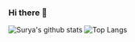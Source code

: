 ### Hi there 👋

![Surya's github stats](https://github-readme-stats.surya00060.vercel.app//api?username=surya00060&count_private=true&show_icons=true&theme=light&include_all_commits=true)
![Top Langs](https://github-readme-stats.surya00060.vercel.app/api/top-langs/?username=surya00060&layout=compact)
<!--
**surya00060/surya00060** is a ✨ _special_ ✨ repository because its `README.md` (this file) appears on your GitHub profile.

Here are some ideas to get you started:

- 🔭 I’m currently working on ...
- 🌱 I’m currently learning ...
- 👯 I’m looking to collaborate on ...
- 🤔 I’m looking for help with ...
- 💬 Ask me about ...
- 📫 How to reach me: ...
- 😄 Pronouns: ...
- ⚡ Fun fact: ...
-->
